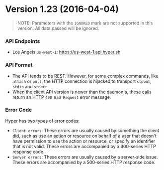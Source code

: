 # Version 1.23 (2016-04-04)

> NOTE: Parameters with the `IGNORED` mark are not supported in this version. All data passed will be ignored.

### API Endpoints

- Los Angels `us-west-1`: https://us-west-1.api.hyper.sh

### API Format
 - The API tends to be REST. However, for some complex commands, like `attach`
   or `pull`, the HTTP connection is hijacked to transport `stdout`,
   `stdin` and `stderr`.
 - When the client API version is newer than the daemon's, these calls return an HTTP
   `400 Bad Request` error message.

### Error Code
Hyper has two types of error codes:

- `Client errors`: These errors are usually caused by something the client did, such as use an action or resource on behalf of a user that doesn't have permission to use the action or resource, or specify an identifier that is not valid. These errors are accompanied by a 400-series HTTP response code.
- `Server errors`: These errors are usually caused by a server-side issue. These errors are accompanied by a 500-series HTTP response code.
